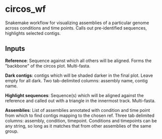 # circos_wf
Snakemake workflow for visualizing assemblies of a particular genome across conditions and time points.  Calls out pre-identified sequences, highlights selected contigs.

## Inputs

**Reference**: Sequence against which all others will be aligned. Forms the "backbone" of the circos plot. Multi-fasta.

**Dark contigs**: contigs which will be shaded darker in the final plot. Leave empty for all dark. Two tab-delimited columns: assembly name, contig name.

**Highlight sequences**: Sequence(s) which will be aligned against the reference and called out with a triangle in the innermost track. Multi-fasta.

**Assemblies**: List of assemblies annotated with condition and time point from which to find contigs mapping to the chosen ref. Three tab delimited columns: assembly, condition, timepoint. Conditions and timepoints can be any string, so long as it matches that from other assemblies of the same group.
